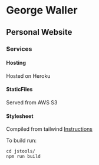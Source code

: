 # George Waller
## Personal Website

### Services
#### Hosting
Hosted on Heroku

#### StaticFiles
Served from AWS S3

#### Stylesheet
Compiled from tailwind
[Instructions](https://medium.com/@lendinez/how-to-use-tailwind-in-django-and-not-die-in-the-attempt-2853eb164aa7)

To build run:
```
cd jstools/
npm run build
```
